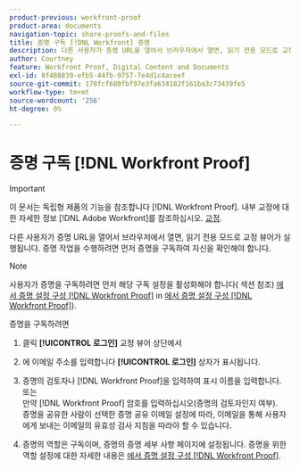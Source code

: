 ```yaml
---
product-previous: workfront-proof
product-area: documents
navigation-topic: share-proofs-and-files
title: 증명 구독 [!DNL Workfront] 증명
description: 다른 사용자가 증명 URL을 열어서 브라우저에서 열면, 읽기 전용 모드로 교정 뷰어가 실행됩니다. 증명 작업을 수행하려면 먼저 증명을 구독하여 자신을 확인해야 합니다.
author: Courtney
feature: Workfront Proof, Digital Content and Documents
exl-id: 8f488839-efb5-44fb-9757-7e4d1c4aceef
source-git-commit: 178fcf680fbf97e3fa634182f161ba3c73439fe5
workflow-type: tm+mt
source-wordcount: '256'
ht-degree: 0%

---
```


# 증명 구독 [!DNL Workfront Proof]

>[!IMPORTANT]
>
>이 문서는 독립형 제품의 기능을 참조합니다 [!DNL Workfront Proof]. 내부 교정에 대한 자세한 정보 [!DNL Adobe Workfront]를 참조하십시오. [교정](../../../review-and-approve-work/proofing/proofing.md).

다른 사용자가 증명 URL을 열어서 브라우저에서 열면, 읽기 전용 모드로 교정 뷰어가 실행됩니다. 증명 작업을 수행하려면 먼저 증명을 구독하여 자신을 확인해야 합니다.

>[!NOTE]
>
>사용자가 증명을 구독하려면 먼저 해당 구독 설정을 활성화해야 합니다( 섹션 참조) [에서 증명 설정 구성 [!DNL Workfront Proof]](../../../workfront-proof/wp-work-proofsfiles/manage-your-work/configure-proof-settings.md) in [에서 증명 설정 구성 [!DNL Workfront Proof]](../../../workfront-proof/wp-work-proofsfiles/manage-your-work/configure-proof-settings.md)).

증명을 구독하려면

1. 클릭 **[!UICONTROL 로그인]** 교정 뷰어 상단에서
1. 에 이메일 주소를 입력합니다 **[!UICONTROL 로그인]** 상자가 표시됩니다.
1. 증명의 검토자나 [!DNL Workfront Proof]을 입력하여 표시 이름을 입력합니다.\
   또는\
   만약 [!DNL Workfront Proof] 암호를 입력하십시오(증명의 검토자인지 여부).\
   증명을 공유한 사람이 선택한 증명 공유 이메일 설정에 따라, 이메일을 통해 사용자에게 보내는 이메일의 유효성 검사 지침을 따라야 할 수 있습니다.

1. 증명의 역할은 구독이며, 증명의 증명 세부 사항 페이지에 설정됩니다. 증명을 위한 역할 설정에 대한 자세한 내용은 [에서 증명 설정 구성 [!DNL Workfront Proof]](../../../workfront-proof/wp-work-proofsfiles/manage-your-work/configure-proof-settings.md).
